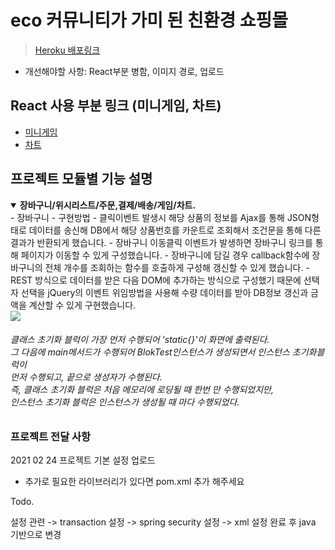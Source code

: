 # eco 커뮤니티가 가미 된 친환경 쇼핑몰  
> [Heroku 배포링크](https://eco-friends-mall.herokuapp.com/)
- 개선해야할 사항: React부분 병함, 이미지 경로, 업로드 

## React 사용 부분 링크 (미니게임, 차트)
- [미니게임](https://github.com/Leo-ground/ecogame)
- [차트](https://github.com/Leo-ground/reactcharts)

## 프로젝트 모듈별 기능 설명
<details open>
  <summary> 
    <b>장바구니/위시리스트/주문,결제/배송/게임/차트.</b><br>
     - 장바구니
          - 구현방법
            - 클릭이벤트 발생시 해당 상품의 정보를 Ajax를 통해 JSON형태로 데이터를 송신해 DB에서 해당 상품번호를 카운트로 조회해서 조건문을 통해 다른 결과가 반환되게 했습니다.
            - 장바구니 이동클릭 이벤트가 발생하면 장바구니 링크를 통해 페이지가 이동할 수 있게 구성했습니다.
            - 장바구니에 담길 경우 callback함수에 장바구니의 전체 개수를 조회하는 함수를 호출하게 구성해 갱신할 수 있게 했습니다.
            - REST 방식으로 데이터를 받은 다음 DOM에 추가하는 방식으로 구성했기 때문에 선택자 선택을 jQuery의 이벤트 위임방법을 사용해 수량 데이터를 받아 DB정보 갱신과 금액을 계산할 수 있게 구현했습니다.
      
  </summary>
   <img src=https://github.com/luckyjek/TIL_/blob/main/Java/image/blokTest.jpg>
    <h6>클래스 초기화 블럭이 가장 먼저 수행되어 'static{}'이 화면에 출력된다.<br>
        그 다음에 main메서드가 수행되어 BlokTest인스턴스가 생성되면서 인스턴스 초기화블럭이<br>
        먼저 수행되고, 끝으로 생성자가 수행된다. <br>
        즉, 클래스 초기화 블럭은 처음 메모리에 로딩될 때 한번 만 수행되었지만, <br>
        인스턴스 초기화 블럭은 인스턴스가 생성될 때 마다 수행되었다.
    </h6>
  </div>
</details>

### 프로젝트 전달 사항
2021 02 24 프로젝트 기본 설정 업로드 

* 추가로 필요한 라이브러리가 있다면 pom.xml 추가 해주세요


Todo.

설정 관련
-> transaction 설정
-> spring security 설정
-> xml 설정 완료 후 java 기반으로 변경
